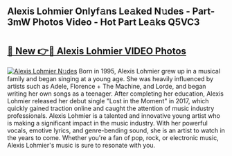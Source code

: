 ## Alexis Lohmier Onlyf𝚊ns Le𝚊ked N𝚞des - Part-3mW Photos Video - Hot Part Le𝚊ks Q5VC3

# <h2><a href="http://ab47600.deff.icu/?id=Alexis+Lohmier">🔗 New 👉🔴 Alexis Lohmier VIDEO Photos</a></h2>

[![Alexis Lohmier N𝚞des](https://i.imgur.com/rIISA9y.gif)](http://ab47600.deff.icu/?id=Alexis+Lohmier)
Born in 1995, Alexis Lohmier grew up in a musical family and began singing at a young age. She was heavily influenced by artists such as Adele, Florence + The Machine, and Lorde, and began writing her own songs as a teenager. After completing her education, Alexis Lohmier released her debut single "Lost in the Moment" in 2017, which quickly gained traction online and caught the attention of music industry professionals. Alexis Lohmier is a talented and innovative young artist who is making a significant impact in the music industry. With her powerful vocals, emotive lyrics, and genre-bending sound, she is an artist to watch in the years to come. Whether you're a fan of pop, rock, or electronic music, Alexis Lohmier's music is sure to resonate with you.
